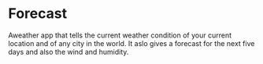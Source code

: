 # Forecast
 Aweather app that tells the current weather condition of your current location and of any city in the world. It aslo gives a forecast for the next five days and also the wind and humidity.
